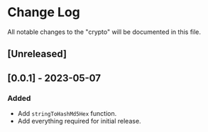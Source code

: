 # Change Log

All notable changes to the "crypto" will be documented in this file.

## [Unreleased]

## [0.0.1] - 2023-05-07

### Added

- Add `stringToHashMd5Hex` function.
- Add everything required for initial release.

<!--
See: https://common-changelog.org/

## [0.0.1] - 2023-01-01

### Changed

### Added

### Removed

### Fixed
-->
